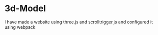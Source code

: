 # 3d-Model

I have made a website using three.js and scrolltrigger.js and configured it using webpack

